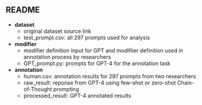 ## README
- **dataset**
  - original dataset source link
  - test_prompt.csv: all 297 prompts used for analysis
- **modifier**
   - modifier definition input for GPT and modifiier definition used in annotation process by researchers
   - GPT_prompt.py: prompts for GPT-4 for the annotation task
- **annotation**
  - human.csv: annotation results for 297 prompts from two researchers
  - raw_result: reponse from GPT-4 using few-shot or zero-shot Chain-of-Thought prompting
  - processed_result: GPT-4 annotated results

  



